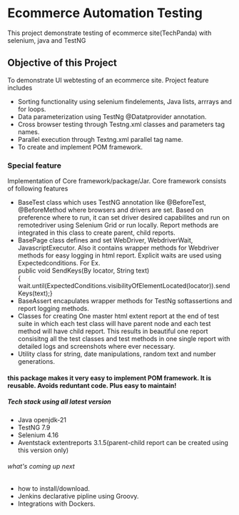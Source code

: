 # Ecommerce Automation Testing
This project demonstrate testing of ecommerce site(TechPanda) with selenium, java and TestNG
## Objective of this Project
To demonstrate UI webtesting of an ecommerce site. Project feature includes
- Sorting functionality using selenium findelements, Java lists, arrrays and for loops.  
- Data parameterization using TestNg @Datatprovider annotation.  
- Cross browser testing through Testng.xml classes and parameters tag names.  
- Parallel execution through Textng.xml parallel tag name.  
- To create and implement POM framework.  
### Special feature
Implementation of Core framework/package/Jar. Core framework consists of following features  
- BaseTest class which uses TestNG annotation like @BeforeTest, @BeforeMethod where browsers and drivers are set. Based on preference where to run, 
  it can set driver desired capabilites and run on remotedriver using Selenium Grid or run locally. Report methods are integrated in this class to 
  create parent, 
  child reports. 
- BasePage class defines and set WebDriver, WebdriverWait, JavascriptExecutor. Also it contains wrapper methods for Webdriver methods for easy 
  logging in html report. Explicit waits are used using Expectedconditions. For Ex.<br>
  public void SendKeys(By locator, String text)<br>
	{ wait.until(ExpectedConditions.visibilityOfElementLocated(locator)).sendKeys(text);} 
- BaseAssert encapulates wrapper methods for TestNg softassertions and report logging methods.  
- Classes for creating One master html extent report at the end of test suite in which each test class will have parent node and each test method 
  will have child report. This results in beautiful one report consisitng all the test classes and test methods in one single report with detailed 
  logs and screenshots where ever necessary.
- Utility class for string, date manipulations, random text and number generations.
#### this package makes it very easy to implement POM framework. It is reusable. Avoids reduntant code. Plus easy to maintain!
##### Tech stack using all latest version  
* Java openjdk-21  
* TestNG 7.9  
* Selenium 4.16  
* Aventstack extentreports 3.1.5(parent-child report can be created using this version only)
###### what's coming up next  
* how to install/download.
* Jenkins declarative pipline using Groovy.
* Integrations with Dockers.




